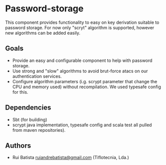 # Password-storage

This component provides functionality to easy on key derivation suitable to password storage.
For now only "scryt" algorithm is supported, however new algorithms can be added easily.

## Goals

* Provide an easy and configurable component to help with password storage.
* Use strong and "slow" algorithms to avoid brut-force atacs on our authentication services.
* Configure algorithm parameters (i.g. scrypt parameter that change the CPU and memory used) without recompilation. We used typesafe config for this.

## Dependencies

* Sbt (for building)
* scrypt java implementation, typesafe config and scala test all pulled from maven repositories).

## Authors

* Rui Batista <ruiandrebatista@gmail.com> (Tiflotecnia, Lda.)

